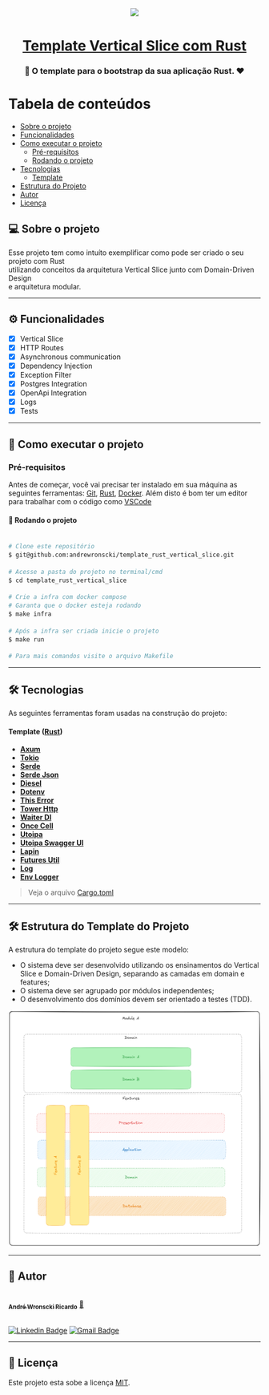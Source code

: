 <div align="center">
    <image src="./doc/rust_1.png" width="261" />
    <h1 align="center">
     <a href="#" alt="site do places"> Template Vertical Slice com Rust</a>
     </h1>
</div>

<h3 align="center">
    🦀 O template para o bootstrap da sua aplicação Rust. ❤️
</h3>

# Tabela de conteúdos

<!--ts-->

- [Sobre o projeto](#-sobre-o-projeto)
- [Funcionalidades](#%EF%B8%8F-funcionalidades)
- [Como executar o projeto](#-como-executar-o-projeto)
  - [Pré-requisitos](#pré-requisitos)
  - [Rodando o projeto](#-rodando-o-projeto)
- [Tecnologias](#-tecnologias)
  - [Template](#server--nestjs)
- [Estrutura do Projeto](#-estrutura-do-projeto)
- [Autor](#-autor)
- [Licença](#-licença)
<!--te-->

## 💻 Sobre o projeto

Esse projeto tem como intuíto exemplificar como pode ser criado o seu projeto com Rust  
utilizando conceitos da arquitetura Vertical Slice junto com Domain-Driven Design  
e arquitetura modular.

---

## ⚙️ Funcionalidades

- [x] Vertical Slice
- [x] HTTP Routes
- [x] Asynchronous communication
- [x] Dependency Injection
- [x] Exception Filter
- [x] Postgres Integration
- [x] OpenApi Integration
- [x] Logs
- [x] Tests

---

## 🚀 Como executar o projeto

### Pré-requisitos

Antes de começar, você vai precisar ter instalado em sua máquina as seguintes ferramentas:
[Git](https://git-scm.com), [Rust](https://www.rust-lang.org/tools/install), [Docker](https://docs.docker.com/engine/install/).
Além disto é bom ter um editor para trabalhar com o código como [VSCode](https://code.visualstudio.com/)

#### 🎲 Rodando o projeto

```bash

# Clone este repositório
$ git@github.com:andrewronscki/template_rust_vertical_slice.git

# Acesse a pasta do projeto no terminal/cmd
$ cd template_rust_vertical_slice

# Crie a infra com docker compose
# Garanta que o docker esteja rodando
$ make infra

# Após a infra ser criada inicie o projeto
$ make run

# Para mais comandos visite o arquivo Makefile

```

---

## 🛠 Tecnologias

As seguintes ferramentas foram usadas na construção do projeto:

#### [](https://github.com/andrewronscki/places-serverside)**Template** ([Rust](https://www.rust-lang.org/))

- **[Axum](https://crates.io/crates/axum)**
- **[Tokio](https://crates.io/crates/tokio)**
- **[Serde](https://crates.io/crates/serde)**
- **[Serde Json](https://crates.io/crates/serde_json)**
- **[Diesel](https://crates.io/crates/diesel)**
- **[Dotenv](https://crates.io/crates/dotenv)**
- **[This Error](https://crates.io/crates/thiserror)**
- **[Tower Http](https://crates.io/crates/tower-http)**
- **[Waiter DI](https://crates.io/crates/waiter_di)**
- **[Once Cell](https://crates.io/crates/once_cell)**
- **[Utoipa](https://crates.io/crates/utoipa)**
- **[Utoipa Swagger UI](https://crates.io/crates/utoipa-swagger-ui)**
- **[Lapin](https://crates.io/crates/lapin)**
- **[Futures Util](https://crates.io/crates/futures-util)**
- **[Log](https://crates.io/crates/log)**
- **[Env Logger](https://crates.io/crates/env_logger)**

> Veja o arquivo [Cargo.toml](https://github.com/andrewronscki/template_rust_vertical_slice/blob/main/Cargo.toml)

---

## 🛠 Estrutura do Template do Projeto

A estrutura do template do projeto segue este modelo:

- O sistema deve ser desenvolvido utilizando os ensinamentos do Vertical Slice e Domain-Driven Design, separando as camadas em domain e features;
- O sistema deve ser agrupado por módulos independentes;
- O desenvolvimento dos domínios devem ser orientado a testes (TDD).

<div align="center">
  <img alt="Arquitetura da Api" src="./doc/arquitetura.png">
</div>

---

## 🦸 Autor

<a href="https://andrewronscki.com" style="margin: 0px; padding:0;">
 <img style="border-radius: 50%;" src="https://avatars.githubusercontent.com/u/32884775?v=4" width="100px;" alt=""/>
 <br />
 <sub><b>André Wronscki Ricardo</b></sub></a> <a href="https://andrewronscki.com" title="André Wronscki">🚀</a>
 <br />
 <br />

[![Linkedin Badge](https://img.shields.io/badge/-André-blue?style=flat-square&logo=Linkedin&logoColor=white&link=https://www.linkedin.com/in/andr%C3%A9-wronscki-ricardo-13694bb7/)](https://www.linkedin.com/in/andr%C3%A9-wronscki-ricardo-13694bb7/)
[![Gmail Badge](https://img.shields.io/badge/-andrewronscki@gmail.com-c14438?style=flat-square&logo=Gmail&logoColor=white&link=mailto:andrewronscki@gmail.com)](mailto:andrewronscki@gmail.com)

---

## 📝 Licença

Este projeto esta sobe a licença [MIT](./LICENSE.md).
